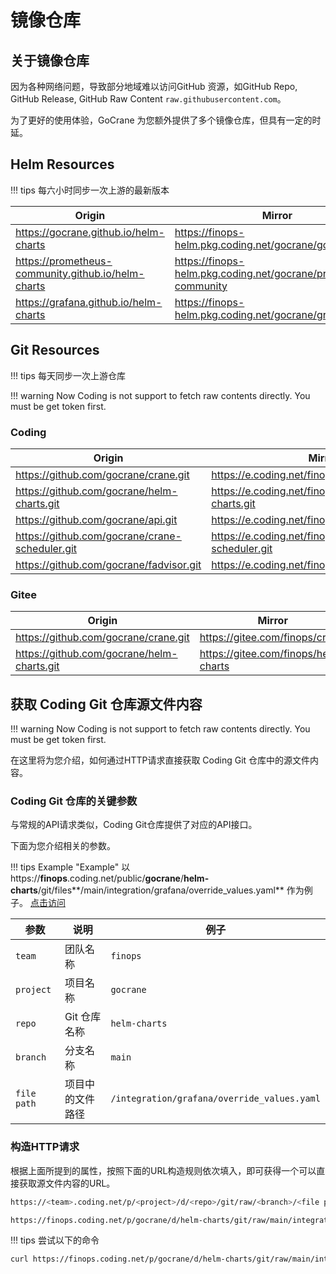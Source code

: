 # 镜像仓库

## 关于镜像仓库

因为各种网络问题，导致部分地域难以访问GitHub 资源，如GitHub Repo, GitHub Release, GitHub Raw Content `raw.githubusercontent.com`。

为了更好的使用体验，GoCrane 为您额外提供了多个镜像仓库，但具有一定的时延。

## Helm Resources

!!! tips 
    每六小时同步一次上游的最新版本

| Origin                                         | Mirror                                              | Type | Public |
| --------------------------------------------- | --------------------------------------------------------- | ------ | ----- |
| https://gocrane.github.io/helm-charts | https://finops-helm.pkg.coding.net/gocrane/gocrane | Helm | [Public](https://finops.coding.net/public-artifacts/gocrane/gocrane/packages) |
|  https://prometheus-community.github.io/helm-charts  | https://finops-helm.pkg.coding.net/gocrane/prometheus-community    | Helm | [Public](https://finops.coding.net/public-artifacts/gocrane/prometheus-community/packages) |
| https://grafana.github.io/helm-charts      | https://finops-helm.pkg.coding.net/gocrane/grafana      | Helm | [Public](https://finops.coding.net/public-artifacts/gocrane/grafana/packages) |

## Git Resources

!!! tips 
    每天同步一次上游仓库

!!! warning
    Now Coding is not support to fetch raw contents directly. You must be get token first.

### Coding
| Origin                                         | Mirror                                              | Type | Public |
| --------------------------------------------- | --------------------------------------------------------- | ------ | ---- |
| https://github.com/gocrane/crane.git | https://e.coding.net/finops/gocrane/crane.git | Git | [Public](https://finops.coding.net/public/gocrane/crane/git/files) |
| https://github.com/gocrane/helm-charts.git | https://e.coding.net/finops/gocrane/helm-charts.git | Git | [Public](https://finops.coding.net/public/gocrane/helm-charts/git/files) |
| https://github.com/gocrane/api.git | https://e.coding.net/finops/gocrane/api.git | Git | [Public](https://finops.coding.net/public/gocrane/api/git/files) |
| https://github.com/gocrane/crane-scheduler.git | https://e.coding.net/finops/gocrane/crane-scheduler.git | Git | [Public](https://finops.coding.net/public/gocrane/crane-scheduler/git/files) |
| https://github.com/gocrane/fadvisor.git | https://e.coding.net/finops/gocrane/fadvisor.git | Git | [Public](https://finops.coding.net/public/gocrane/fadvisor/git/files) |

### Gitee

| Origin                                         | Mirror                                              | Type | Public |
| --------------------------------------------- | --------------------------------------------------------- | ------ | ---- |
| https://github.com/gocrane/crane.git | https://gitee.com/finops/crane | Git | [Public](https://gitee.com/finops/crane) |
| https://github.com/gocrane/helm-charts.git | https://gitee.com/finops/helm-charts | Git | [Public](https://gitee.com/finops/helm-charts) |

## 获取 Coding Git 仓库源文件内容

!!! warning
    Now Coding is not support to fetch raw contents directly. You must be get token first.

在这里将为您介绍，如何通过HTTP请求直接获取 Coding Git 仓库中的源文件内容。

### Coding Git 仓库的关键参数

与常规的API请求类似，Coding Git仓库提供了对应的API接口。

下面为您介绍相关的参数。

!!! tips Example "Example"
    以 https://**finops**.coding.net/public/**gocrane**/**helm-charts**/git/files**/main/integration/grafana/override_values.yaml** 作为例子。 [点击访问](https://finops.coding.net/public/gocrane/helm-charts/git/files/main/integration/grafana/override_values.yaml)

| 参数 | 说明 | 例子 |
| ---- | ---- | ---- |
| `team` | 团队名称 | `finops` |
| `project` | 项目名称 | `gocrane` |
| `repo` | Git 仓库名称 | `helm-charts` |
| `branch` | 分支名称 | `main` |
| `file path` | 项目中的文件路径 | `/integration/grafana/override_values.yaml` |

### 构造HTTP请求

根据上面所提到的属性，按照下面的URL构造规则依次填入，即可获得一个可以直接获取源文件内容的URL。

```bash
https://<team>.coding.net/p/<project>/d/<repo>/git/raw/<branch>/<file path>?download=false

https://finops.coding.net/p/gocrane/d/helm-charts/git/raw/main/integration/grafana/override_values.yaml?download=false
```

!!! tips
    尝试以下的命令

```bash
curl https://finops.coding.net/p/gocrane/d/helm-charts/git/raw/main/integration/grafana/override_values.yaml?download=false
```
